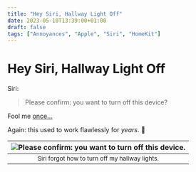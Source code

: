 ```yaml
---
title: "Hey Siri, Hallway Light Off"
date: 2023-05-10T13:39:00+01:00
draft: false
tags: ["Annoyances", "Apple", "Siri", "HomeKit"]
---
```


# Hey Siri, Hallway Light Off
Siri:
> Please confirm: you want to turn off this device?

Fool me [once…](/annoyances/siri_turn_off_lights/)

Again: this used to work flawlessly for *years*. 🤷

| ![Please confirm: you want to turn off this device.](/images/annoyances/apple/siri_4.png) |
|:--:|
| <sub>Siri forgot how to turn off my hallway lights.|
